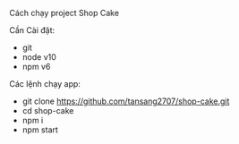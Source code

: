 Cách chạy project Shop Cake

Cần Cài đặt:
  - git
  - node v10
  - npm v6
	
	
Các lệnh chạy app:
  - git clone https://github.com/tansang2707/shop-cake.git
  - cd shop-cake
  - npm i
  - npm start
